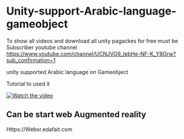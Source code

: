 # Unity-support-Arabic-language-gameobject

To show all videos and download  all unity pagackes for free must be Subscriber youtube channel 
https://www.youtube.com/channel/UCNJVG9_IebHe-NF-K_Y8Grw?sub_confirmation=1

unity supported Arabic language on Gameobject

Tutorial to used it 

[![Watch the video](https://img.youtube.com/vi/evXab-tvypY/0.jpg)](http://youtu.be/evXab-tvypY)


## Can be start web Augmented reality

Https://Webxr.edafait.com
